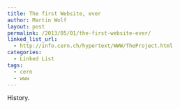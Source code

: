 ```yaml
---
title: The first Website, ever
author: Martin Wolf
layout: post
permalink: /2013/05/01/the-first-website-ever/
linked_list_url:
  - http://info.cern.ch/hypertext/WWW/TheProject.html
categories:
  - Linked List
tags:
  - cern
  - www
---
```

History.